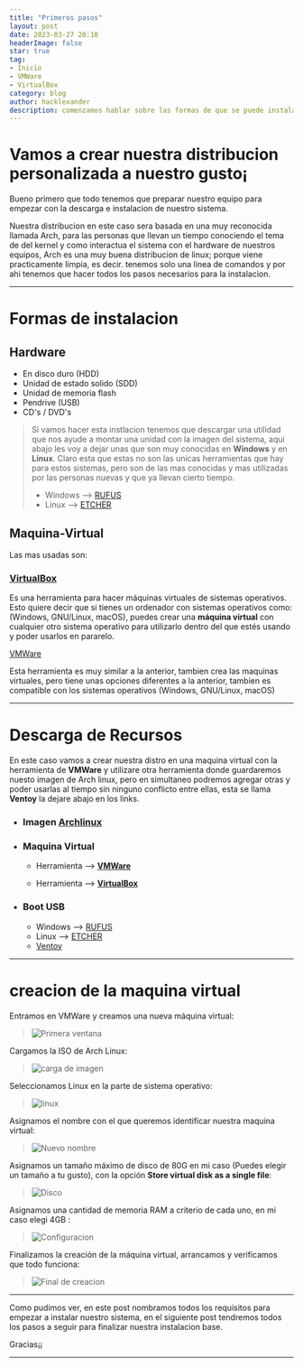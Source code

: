 ```yaml
---
title: "Primeros pasos"
layout: post
date: 2023-03-27 20:10
headerImage: false
star: true
tag:
- Inicio
- VMWare
- VirtualBox
category: blog
author: hacklexander
description: comenzamos hablar sobre las formas de que se puede instalar la imagen de Arch
---
```




# Vamos a crear nuestra distribucion personalizada a nuestro gusto¡

Bueno primero que todo tenemos que preparar nuestro equipo para empezar con la descarga e instalacion de nuestro sistema.

Nuestra distribucion en este caso sera basada en una muy reconocida llamada Arch, para las personas que llevan un tiempo conociendo el tema de del kernel y como interactua el sistema con el hardware de nuestros equipos, Arch es una muy buena distribucion de linux; porque viene practicamente limpia, es decir. tenemos solo una linea de comandos y por ahi tenemos que hacer todos los pasos necesarios para la instalacion.

---
# Formas de instalacion

## Hardware
- En disco duro (HDD)
- Unidad de estado solido (SDD)
- Unidad de memoria flash
- Pendrive (USB)
- CD's / DVD's

>Si vamos hacer esta instlacion tenemos que descargar una utilidad que nos ayude a montar una unidad con la imagen del sistema, aqui abajo les voy a dejar unas que son muy conocidas en **Windows** y en **Linux**.
Claro esta que estas no son las unicas herramientas que hay para estos sistemas, pero son de las mas conocidas y mas utilizadas por las personas nuevas y que ya llevan cierto tiempo.
>- Windows --> [RUFUS](https://rufus.ie/es/)
>- Linux --> [ETCHER](https://www.balena.io/etcher)

## Maquina-Virtual
Las mas usadas son:

### [VirtualBox](https://www.virtualbox.org/)

Es una herramienta para hacer máquinas virtuales de sistemas operativos. Esto quiere decir que si tienes un ordenador con sistemas operativos como: (Windows, GNU/Linux, macOS), puedes crear una **máquina virtual** con cualquier otro sistema operativo para utilizarlo dentro del que estés usando y poder usarlos en pararelo.

[VMWare](https://www.vmware.com/)

Esta herramienta es muy similar a la anterior, tambien crea las maquinas virtuales, pero tiene unas opciones diferentes a la anterior, tambien es compatible con los sistemas operativos (Windows, GNU/Linux, macOS)

---

# Descarga de Recursos

En este caso vamos a crear nuestra distro en una maquina virtual con la herramienta de **VMWare** y utilizare otra herramienta donde guardaremos nuesto imagen de Arch linux, pero en simultaneo podremos agregar otras y poder usarlas al tiempo sin ninguno conflicto entre ellas, esta se llama **Ventoy** la dejare abajo en los links.

- ### Imagen [Archlinux](https://archlinux.org/download/)


- ### Maquina Virtual

    - Herramienta --> [**VMWare**](https://customerconnect.vmware.com/downloads/details?downloadGroup=WKST-PLAYER-1701&productId=1377&rPId=100675)

    - Herramienta --> [**VirtualBox**](https://www.virtualbox.org/wiki/Downloads)

- ### Boot USB
    - Windows --> [RUFUS](https://rufus.ie/downloads/)
    - Linux --> [ETCHER](https://www.balena.io/)
    - [Ventoy](https://www.ventoy.net/en/download.html)


---
# creacion de la maquina virtual

Entramos en VMWare y creamos una nueva máquina virtual:


>![Primera ventana]({{site.url}}/{{site.anexos}}instalacion-arch/01.png)

Cargamos la ISO de Arch Linux:


>![carga de imagen]({{site.url}}/{{site.anexos}}instalacion-arch/02.png)

Seleccionamos Linux en la parte de sistema operativo:


>![linux]({{site.url}}/{{site.anexos}}instalacion-arch/03.png)

Asignamos el nombre con el que queremos identificar nuestra maquina virtual:


>![Nuevo nombre]({{site.url}}/{{site.anexos}}instalacion-arch/04.png)

Asignamos un tamaño máximo de disco de 80G en mi caso (Puedes elegir un tamaño a tu gusto), con la opción **Store virtual disk as a single file**:

>![Disco]({{site.url}}/{{site.anexos}}instalacion-arch/05.png)

Asignamos una cantidad de memoria RAM a criterio de cada uno, en mi caso elegi 4GB :

>![Configuracion]({{site.url}}/{{site.anexos}}instalacion-arch/06.png)

Finalizamos la creación de la máquina virtual, arrancamos y verificamos que todo funciona:

>![Final de creacion]({{site.url}}/{{site.anexos}}instalacion-arch/07.png)

---


Como pudimos ver, en este post nombramos todos los requisitos para empezar a instalar nuestro sistema, en el siguiente post tendremos todos los pasos a seguir para finalizar nuestra instalacion base.

Gracias¡¡

---



